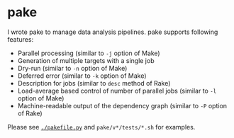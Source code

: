 # pake

I wrote pake to manage data analysis pipelines.
pake supports following features:

- Parallel processing (similar to `-j` option of Make)
- Generation of multiple targets with a single job
- Dry-run (similar to `-n` option of Make)
- Deferred error (similar to `-k` option of Make)
- Description for jobs (similar to `desc` method of Rake)
- Load-average based control of number of parallel jobs (similar to `-l` option of Make)
- Machine-readable output of the dependency graph (similar to `-P` option of Rake)

Please see [`./pakefile.py`](./pakefile.py) and `pake/v*/tests/*.sh` for examples.
